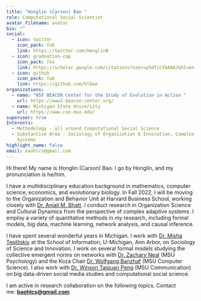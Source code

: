 ```yaml
---
title: "Honglin (Carson) Bao "
role: Computational Social Scientist
avatar_filename: avatar
bio: ""
social:
  - icon: twitter
    icon_pack: fab
    link: https://twitter.com/HonglinB
  - icon: graduation-cap
    icon_pack: fas
    link: https://scholar.google.com/citations?user=pSdfiCYAAAAJ&hl=en
  - icon: github
    icon_pack: fab
    link: https://github.com/hlbao
organizations:
  - name: "NSF BEACON Center for the Study of Evolution in Action "
    url: https://www3.beacon-center.org/
  - name: Michigan State University
    url: https://www.cse.msu.edu/
superuser: true
Interests:
  - Methodology - all around Computational Social Science
  - Substantive Area - Sociology of Organization & Innovation, Complex Adaptive
    Systems
highlight_name: false
email: baohlcs@gmail.com
---
```

Hi there! My name is Honglin (Carson) Bao. I go by Honglin, and my pronunciation is he/him.

I have a multidisciplinary education background in mathematics, computer science, economics, and evolutionary biology. In Fall 2022, I will be moving to the Organization and Behavior Unit at Harvard Business School, working closely with [Dr. Anjali M. Bhatt](https://www.hbs.edu/faculty/Pages/profile.aspx?facId=656900). I conduct research in Organization Science and Cultural Dynamics from the perspective of complex adaptive systems. I employ a variety of quantitative methods in my research, including formal models, big data, machine learning, network analysis, and causal inference.

I have spent several wonderful years in Michigan. I work with [Dr. Misha Teplitskiy](https://sites.google.com/view/teplitskiy) at the School of Information, U-Michigan, Ann Arbor, on Sociology of Science and Innovation. I work on several formal models studying the collective emergent norms on networks with [Dr. Zachary Neal](https://www.zacharyneal.com/) (MSU Psychology) and the Koza Chair [Dr. Wolfgang Banzhaf](http://www.cse.msu.edu/~banzhafw/) (MSU Computer Science). I also work with [Dr. Winson Taiquan Peng](https://comartsci.msu.edu/our-people/taiquan-winson-peng) (MSU Communication) on big data-driven social media studies and computational social science.

I am active in research collaboration on the following topics. Contact me: **baohlcs@gmail.com**